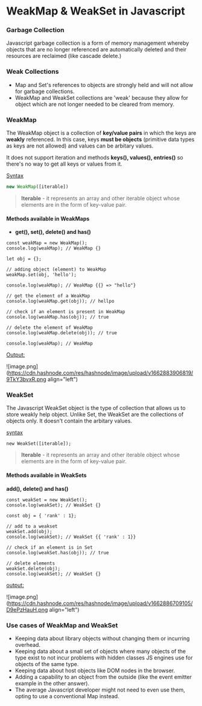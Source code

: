# WeakMap & WeakSet in Javascript

### Garbage Collection

Javascript garbage collection is a form of memory management whereby objects that are no longer referenced are automatically deleted and their resources are reclaimed (like cascade delete.)

### Weak Collections

- Map and Set's references to objects are strongly held and will not allow for garbage collections.
- WeakMap and WeakSet collections are 'weak' because they allow for object which are not longer needed to be cleared from memory. 

### WeakMap

The WeakMap object is a collection of **key/value pairs** in which the keys are **weakly** referenced. In this case, keys **must be objects** (primitive data types as keys are not allowed)  and values can be arbitary values. 

It does not support iteration and methods **keys(), values(), entries()** so there's no way to get all keys or values from it. 

<u>Syntax</u>

```javascript
new WeakMap([iterable])
```

> **Iterable** - it represents an array and other iterable object whose elements are in the form of key-value pair.

#### Methods available in WeakMaps

- **get(), set(), delete() and has()**

```
const weakMap = new WeakMap();
console.log(weakMap); // WeakMap {}

let obj = {};

// adding object (element) to WeakMap
weakMap.set(obj, 'hello');

console.log(weakMap); // WeakMap {{} => "hello"}

// get the element of a WeakMap
console.log(weakMap.get(obj)); // hellpo

// check if an element is present in WeakMap
console.log(weakMap.has(obj)); // true

// delete the element of WeakMap
console.log(weakMap.delete(obj)); // true

console.log(weakMap); // WeakMap
```

<u>Output:</u>


![image.png](https://cdn.hashnode.com/res/hashnode/image/upload/v1662883906819/9TkY3bvxR.png align="left")


### WeakSet

The Javascript WeakSet object is the type of collection that allows us to store weakly help object. Unlike Set, the WeakSet are the collections of objects only. It doesn't contain the arbitary values. 

<u>syntax</u>

```
new WeakSet([iterable]);
```

> **Iterable** - it represents an array and other iterable object whose elements are in the form of key-value pair.

#### Methods available in WeakSets

**add(), delete() and has()**

```
const weakSet = new WeakSet();
console.log(weakSet); // WeakSet {}

const obj = { 'rank' : 1};

// add to a weakset
weakSet.add(obj);
console.log(weakSet); // WeakSet {{ 'rank' : 1}}

// check if an element is in Set
console.log(weakSet.has(obj)); // true

// delete elements
weakSet.delete(obj);
console.log(weakSet); // WeakSet {}
```

<u>output:</u>


![image.png](https://cdn.hashnode.com/res/hashnode/image/upload/v1662886709105/D9ePzHauH.png align="left")

### Use cases of WeakMap and WeakSet
- Keeping data about library objects without changing them or incurring overhead.
- Keeping data about a small set of objects where many objects of the type exist to not incur problems with hidden classes JS engines use for objects of the same type.
- Keeping data about host objects like DOM nodes in the browser.
- Adding a capability to an object from the outside (like the event emitter example in the other answer).
- The average Javascript developer might not need to even use them, opting to use a conventional Map instead.